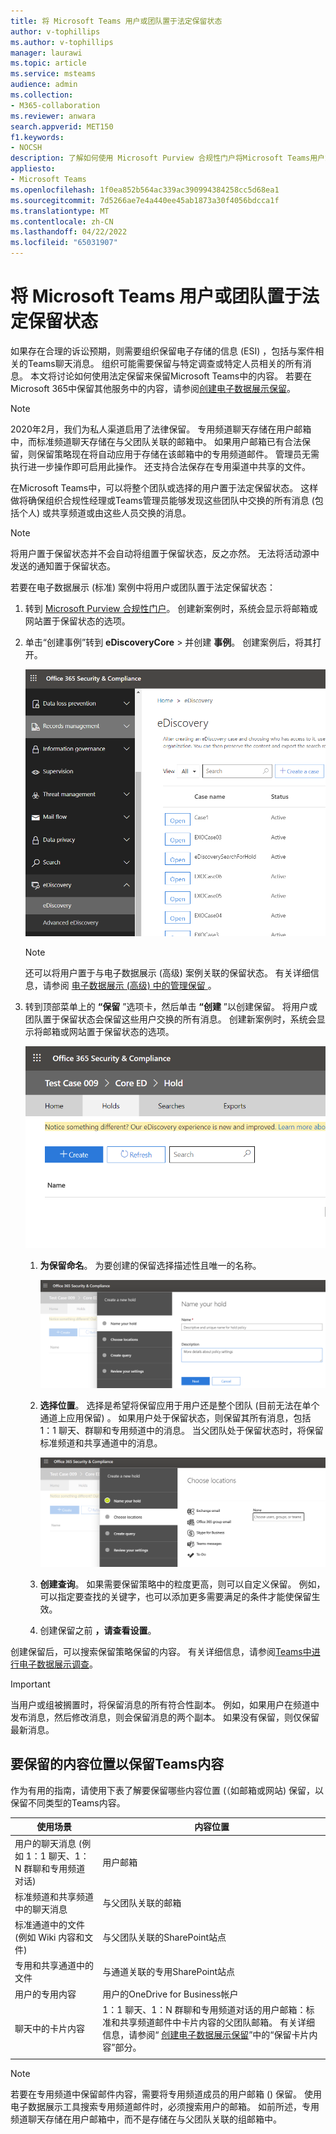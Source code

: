 ```yaml
---
title: 将 Microsoft Teams 用户或团队置于法定保留状态
author: v-tophillips
ms.author: v-tophillips
manager: laurawi
ms.topic: article
ms.service: msteams
audience: admin
ms.collection:
- M365-collaboration
ms.reviewer: anwara
search.appverid: MET150
f1.keywords:
- NOCSH
description: 了解如何使用 Microsoft Purview 合规性门户将Microsoft Teams用户或团队置于法定保留状态，并了解需要基于数据要求的法律保留。
appliesto:
- Microsoft Teams
ms.openlocfilehash: 1f0ea852b564ac339ac390994384258cc5d68ea1
ms.sourcegitcommit: 7d5266ae7e4a440ee45ab1873a30f4056bdcca1f
ms.translationtype: MT
ms.contentlocale: zh-CN
ms.lasthandoff: 04/22/2022
ms.locfileid: "65031907"
---
```

# <a name="place-a-microsoft-teams-user-or-team-on-legal-hold"></a>将 Microsoft Teams 用户或团队置于法定保留状态

如果存在合理的诉讼预期，则需要组织保留电子存储的信息 (ESI) ，包括与案件相关的Teams聊天消息。 组织可能需要保留与特定调查或特定人员相关的所有消息。 本文将讨论如何使用法定保留来保留Microsoft Teams中的内容。 若要在Microsoft 365中保留其他服务中的内容，请参阅[创建电子数据展示保留](/microsoft-365/compliance/create-ediscovery-holds)。

> [!NOTE]
> 2020年2月，我们为私人渠道启用了法律保留。 专用频道聊天存储在用户邮箱中，而标准频道聊天存储在与父团队关联的邮箱中。 如果用户邮箱已有合法保留，则保留策略现在将自动应用于存储在该邮箱中的专用频道邮件。 管理员无需执行进一步操作即可启用此操作。 还支持合法保存在专用渠道中共享的文件。

在Microsoft Teams中，可以将整个团队或选择的用户置于法定保留状态。 这样做将确保组织合规性经理或Teams管理员能够发现这些团队中交换的所有消息 (包括个人) 或共享频道或由这些人员交换的消息。

> [!NOTE]
> 将用户置于保留状态并不会自动将组置于保留状态，反之亦然。
> 无法将活动源中发送的通知置于保留状态。

若要在电子数据展示 (标准) 案例中将用户或团队置于法定保留状态：

1. 转到 [Microsoft Purview 合规性门户](https://compliance.microsoft.com)。 创建新案例时，系统会显示将邮箱或网站置于保留状态的选项。

2. 单击“创建事例”转到 **eDiscoveryCore** >  并创建 **事例**。 创建案例后，将其打开。
  
   ![Microsoft Teams选中电子数据展示选项卡，显示“创建事例”按钮。](media/LegalHold1.png)

   > [!NOTE]
   > 还可以将用户置于与电子数据展示 (高级) 案例关联的保留状态。 有关详细信息，请参阅 [电子数据展示 (高级) 中的管理保留 ](/microsoft-365/compliance/managing-holds)。

3. 转到顶部菜单上的 **“保留** ”选项卡，然后单击 **“创建** ”以创建保留。 将用户或团队置于保留状态会保留这些用户交换的所有消息。 创建新案例时，系统会显示将邮箱或网站置于保留状态的选项。

   ![显示所选“保留”选项卡的图像，以及下面的“创建”按钮。](media/LegalHold2.png)

   1. **为保留命名**。 为要创建的保留选择描述性且唯一的名称。
  
       ![此屏幕截图显示了“保留的名称”选项卡，可在其中输入要创建的保留的名称和说明。](media/LegalHold3.png)

   2. **选择位置**。 选择是希望将保留应用于用户还是整个团队 (目前无法在单个通道上应用保留) 。 如果用户处于保留状态，则保留其所有消息，包括 1：1 聊天、群聊和专用频道中的消息。 当父团队处于保留状态时，将保留标准频道和共享通道中的消息。

      ![选择要保留的数据位置。](media/LegalHold4.png)

   3. **创建查询**。 如果需要保留策略中的粒度更高，则可以自定义保留。 例如，可以指定要查找的关键字，也可以添加更多需要满足的条件才能使保留生效。

   4. 创建保留之前 **，请查看设置**。

创建保留后，可以搜索保留策略保留的内容。 有关详细信息，请参阅[Teams中进行电子数据展示调查](eDiscovery-investigation.md)。

> [!IMPORTANT]
> 当用户或组被搁置时，将保留消息的所有符合性副本。 例如，如果用户在频道中发布消息，然后修改消息，则会保留消息的两个副本。 如果没有保留，则仅保留最新消息。

## <a name="content-locations-to-place-on-hold-to-preserve-teams-content"></a>要保留的内容位置以保留Teams内容

作为有用的指南，请使用下表了解要保留哪些内容位置 (（如邮箱或网站) 保留，以保留不同类型的Teams内容。

|使用场景  |内容位置  |
|---------|---------|
|用户的聊天消息 (例如 1：1 聊天、1：N 群聊和专用频道对话)      |用户邮箱         |
|标准频道和共享频道中的聊天消息    |与父团队关联的邮箱         |
|标准通道中的文件 (例如 Wiki 内容和文件)      |与父团队关联的SharePoint站点        |
|专用和共享通道中的文件     |与通道关联的专用SharePoint站点
|用户的专用内容     |用户的OneDrive for Business帐户       |
|聊天中的卡片内容|1：1 聊天、1：N 群聊和专用频道对话的用户邮箱：标准和共享频道邮件中卡片内容的父团队邮箱。 有关详细信息，请参阅“ [创建电子数据展示保留](/microsoft-365/compliance/create-ediscovery-holds#preserve-card-content)”中的“保留卡片内容”部分。|
|||

> [!NOTE]
> 若要在专用频道中保留邮件内容，需要将专用频道成员的用户邮箱 () 保留。 使用电子数据展示工具搜索专用频道邮件时，必须搜索用户的邮箱。 如前所述，专用频道聊天存储在用户邮箱中，而不是存储在与父团队关联的组邮箱中。

